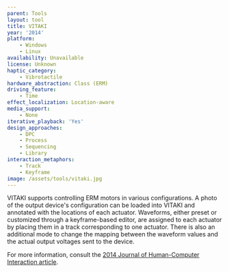 ```yaml
---
parent: Tools
layout: tool
title: VITAKI
year: '2014'
platform:
    - Windows
    - Linux
availability: Unavailable
license: Unknown
haptic_category:
    - Vibrotactile
hardware_abstraction: Class (ERM)
driving_feature:
    - Time
effect_localization: Location-aware
media_support:
    - None
iterative_playback: 'Yes'
design_approaches:
    - DPC
    - Process
    - Sequencing
    - Library
interaction_metaphors:
    - Track
    - Keyframe
image: /assets/tools/vitaki.jpg
---
```

VITAKI supports controlling ERM motors in various configurations.
A photo of the output device's configuration can be loaded into VITAKI and annotated with the locations of each actuator.
Waveforms, either preset or customized through a keyframe-based editor, are assigned to each actuator by placing them in a track corresponding to one actuator.
There is also an additional mode to change the mapping between the waveform values and the actual output voltages sent to the device.

For more information, consult the [2014 Journal of Human-Computer Interaction article](https://doi.org/10.1080/10447318.2014.941272).
